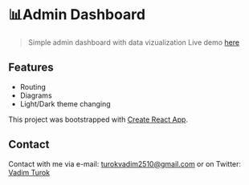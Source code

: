 # 📊Admin Dashboard
>Simple admin dashboard with data vizualization
>Live demo [here](https://vadimturok.github.io/admin-panel-test/)

## Features
- Routing
- Diagrams
- Light/Dark theme changing


This project was bootstrapped with [Create React App](https://github.com/facebook/create-react-app).


## Contact
Contact with me via e-mail: turokvadim2510@gmail.com or on Twitter: [Vadim Turok](https://twitter.com/stefanio228)
